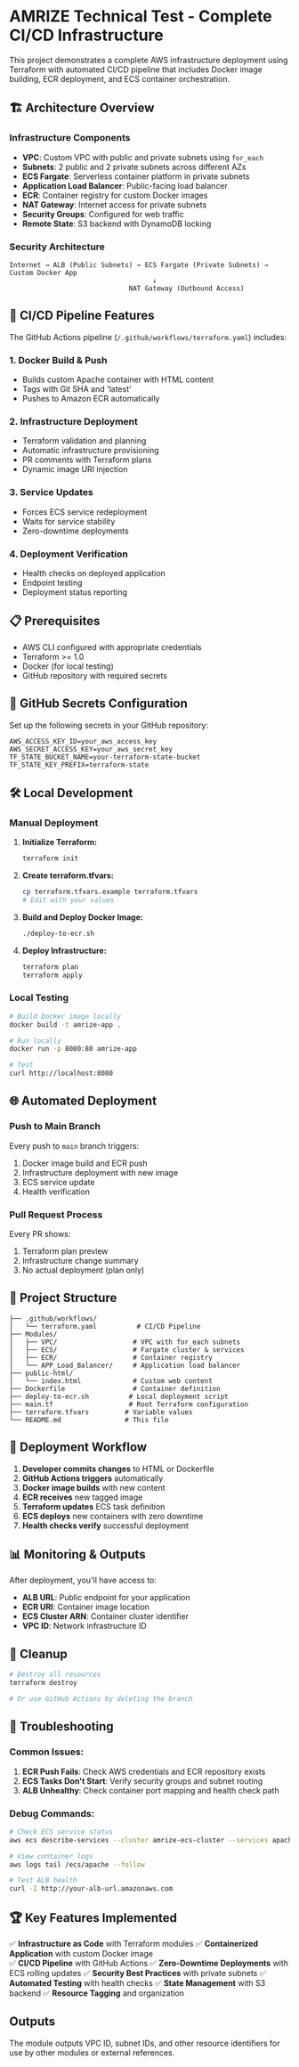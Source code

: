 # AMRIZE Technical Test - Complete CI/CD Infrastructure

This project demonstrates a complete AWS infrastructure deployment using Terraform with automated CI/CD pipeline that includes Docker image building, ECR deployment, and ECS container orchestration.

## 🏗️ Architecture Overview

### Infrastructure Components
- **VPC**: Custom VPC with public and private subnets using `for_each`
- **Subnets**: 2 public and 2 private subnets across different AZs
- **ECS Fargate**: Serverless container platform in private subnets
- **Application Load Balancer**: Public-facing load balancer
- **ECR**: Container registry for custom Docker images
- **NAT Gateway**: Internet access for private subnets
- **Security Groups**: Configured for web traffic
- **Remote State**: S3 backend with DynamoDB locking

### Security Architecture
```
Internet → ALB (Public Subnets) → ECS Fargate (Private Subnets) → Custom Docker App
                                    ↓
                              NAT Gateway (Outbound Access)
```

## 🚀 CI/CD Pipeline Features

The GitHub Actions pipeline (`/.github/workflows/terraform.yaml`) includes:

### 1. **Docker Build & Push**
- Builds custom Apache container with HTML content
- Tags with Git SHA and 'latest'
- Pushes to Amazon ECR automatically

### 2. **Infrastructure Deployment**
- Terraform validation and planning
- Automatic infrastructure provisioning
- PR comments with Terraform plans
- Dynamic image URI injection

### 3. **Service Updates**
- Forces ECS service redeployment
- Waits for service stability
- Zero-downtime deployments

### 4. **Deployment Verification**
- Health checks on deployed application
- Endpoint testing
- Deployment status reporting

## 📋 Prerequisites

- AWS CLI configured with appropriate credentials
- Terraform >= 1.0
- Docker (for local testing)
- GitHub repository with required secrets

## 🔧 GitHub Secrets Configuration

Set up the following secrets in your GitHub repository:

```
AWS_ACCESS_KEY_ID=your_aws_access_key
AWS_SECRET_ACCESS_KEY=your_aws_secret_key
TF_STATE_BUCKET_NAME=your-terraform-state-bucket
TF_STATE_KEY_PREFIX=terraform-state
```

## 🛠️ Local Development

### Manual Deployment
1. **Initialize Terraform:**
   ```bash
   terraform init
   ```

2. **Create terraform.tfvars:**
   ```bash
   cp terraform.tfvars.example terraform.tfvars
   # Edit with your values
   ```

3. **Build and Deploy Docker Image:**
   ```bash
   ./deploy-to-ecr.sh
   ```

4. **Deploy Infrastructure:**
   ```bash
   terraform plan
   terraform apply
   ```

### Local Testing
```bash
# Build Docker image locally
docker build -t amrize-app .

# Run locally
docker run -p 8080:80 amrize-app

# Test
curl http://localhost:8080
```

## 🌐 Automated Deployment

### Push to Main Branch
Every push to `main` branch triggers:
1. Docker image build and ECR push
2. Infrastructure deployment with new image
3. ECS service update
4. Health verification

### Pull Request Process
Every PR shows:
1. Terraform plan preview
2. Infrastructure change summary
3. No actual deployment (plan only)

## 📁 Project Structure

```
├── .github/workflows/
│   └── terraform.yaml          # CI/CD Pipeline
├── Modules/
│   ├── VPC/                   # VPC with for_each subnets
│   ├── ECS/                   # Fargate cluster & services
│   ├── ECR/                   # Container registry
│   └── APP_Load_Balancer/     # Application load balancer
├── public-html/
│   └── index.html             # Custom web content
├── Dockerfile                 # Container definition
├── deploy-to-ecr.sh          # Local deployment script
├── main.tf                   # Root Terraform configuration
├── terraform.tfvars         # Variable values
└── README.md                # This file
```

## 🔄 Deployment Workflow

1. **Developer commits changes** to HTML or Dockerfile
2. **GitHub Actions triggers** automatically
3. **Docker image builds** with new content
4. **ECR receives** new tagged image
5. **Terraform updates** ECS task definition
6. **ECS deploys** new containers with zero downtime
7. **Health checks verify** successful deployment

## 📊 Monitoring & Outputs

After deployment, you'll have access to:
- **ALB URL**: Public endpoint for your application
- **ECR URI**: Container image location
- **ECS Cluster ARN**: Container cluster identifier
- **VPC ID**: Network infrastructure ID

## 🧹 Cleanup

```bash
# Destroy all resources
terraform destroy

# Or use GitHub Actions by deleting the branch
```

## 🔧 Troubleshooting

### Common Issues:
1. **ECR Push Fails**: Check AWS credentials and ECR repository exists
2. **ECS Tasks Don't Start**: Verify security groups and subnet routing
3. **ALB Unhealthy**: Check container port mapping and health check path

### Debug Commands:
```bash
# Check ECS service status
aws ecs describe-services --cluster amrize-ecs-cluster --services apache-service

# View container logs
aws logs tail /ecs/apache --follow

# Test ALB health
curl -I http://your-alb-url.amazonaws.com
```

## 🏆 Key Features Implemented

✅ **Infrastructure as Code** with Terraform modules
✅ **Containerized Application** with custom Docker image  
✅ **CI/CD Pipeline** with GitHub Actions
✅ **Zero-Downtime Deployments** with ECS rolling updates
✅ **Security Best Practices** with private subnets
✅ **Automated Testing** with health checks
✅ **State Management** with S3 backend
✅ **Resource Tagging** and organization

## Outputs

The module outputs VPC ID, subnet IDs, and other resource identifiers for use by other modules or external references. 
